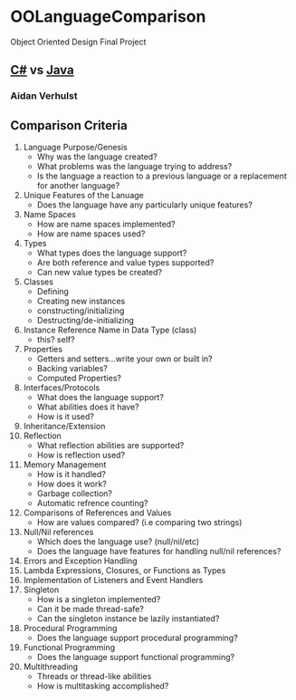 # OOLanguageComparison
Object Oriented Design Final Project
## [C#](C#.md) vs [Java](java.md)
### Aidan Verhulst

## Comparison Criteria

1. Language Purpose/Genesis
    * Why was the language created?
    * What problems was the language trying to address?
    * Is the language a reaction to a previous language or a replacement for another language?
2. Unique Features of the Lanuage
    * Does the language have any particularly unique features?
3. Name Spaces
    * How are name spaces implemented?
    * How are name spaces used?
4. Types
    * What types does the language support?
    * Are both reference and value types supported?
    * Can new value types be created?
5. Classes
    * Defining
    * Creating new instances
    * constructing/initializing
    * Destructing/de-initializing
6. Instance Reference Name in Data Type (class)
    * this? self?
7. Properties
    * Getters and setters...write your own or built in?
    * Backing variables?
    * Computed Properties?
8. Interfaces/Protocols
    * What does the language support?
    * What abilities does it have?
    * How is it used?
9. Inheritance/Extension
10. Reflection
    * What reflection abilities are supported?
    * How is reflection used?
11. Memory Management
    * How is it handled?
    * How does it work?
    * Garbage collection?
    * Automatic refrence counting?
12. Comparisons of References and Values
    * How are values compared? (i.e comparing two strings)
13. Null/Nil references
    * Which does the language use? (null/nil/etc)
    * Does the language have features for handling null/nil references?
14. Errors and Exception Handling
15. Lambda Expressions, Closures, or Functions as Types
16. Implementation of Listeners and Event Handlers
17. Singleton
    * How is a singleton implemented?
    * Can it be made thread-safe?
    * Can the singleton instance be lazily instantiated?
18. Procedural Programming
    * Does the language support procedural programming?
19. Functional Programming
    * Does the language support functional programming?
20. Multithreading
    * Threads or thread-like abilities
    * How is multitasking accomplished?
